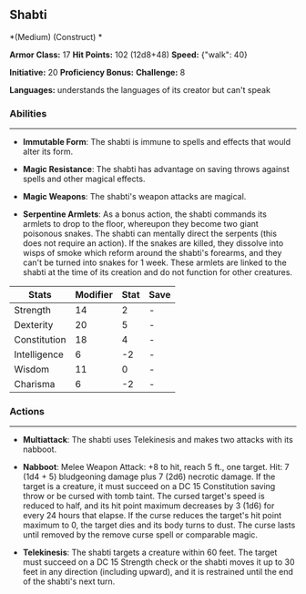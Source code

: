 ## Shabti
*(Medium) (Construct) *

**Armor Class:** 17
**Hit Points:** 102 (12d8+48)
**Speed:** {"walk": 40}

**Initiative:** 20
**Proficiency Bonus:**
**Challenge:** 8

**Languages:** understands the languages of its creator but can't speak

### Abilities
 --- 
- **Immutable Form**: The shabti is immune to spells and effects that would alter its form.

- **Magic Resistance**: The shabti has advantage on saving throws against spells and other magical effects.

- **Magic Weapons**: The shabti's weapon attacks are magical.

- **Serpentine Armlets**: As a bonus action, the shabti commands its armlets to drop to the floor, whereupon they become two giant poisonous snakes. The shabti can mentally direct the serpents (this does not require an action). If the snakes are killed, they dissolve into wisps of smoke which reform around the shabti's forearms, and they can't be turned into snakes for 1 week. These armlets are linked to the shabti at the time of its creation and do not function for other creatures.



| Stats | Modifier | Stat | Save
| ---- | ---- | ---- | ---- |
| Strength | 14 | 2 | - |
| Dexterity | 20 | 5 | - |
| Constitution | 18 | 4 | - |
| Intelligence | 6 | -2 | - |
| Wisdom | 11 | 0 | - |
| Charisma | 6 | -2 | - |

### Actions
 --- 
- **Multiattack**: The shabti uses Telekinesis and makes two attacks with its nabboot.

- **Nabboot**: Melee Weapon Attack: +8 to hit, reach 5 ft., one target. Hit: 7 (1d4 + 5) bludgeoning damage plus 7 (2d6) necrotic damage. If the target is a creature, it must succeed on a DC 15 Constitution saving throw or be cursed with tomb taint. The cursed target's speed is reduced to half, and its hit point maximum decreases by 3 (1d6) for every 24 hours that elapse. If the curse reduces the target's hit point maximum to 0, the target dies and its body turns to dust. The curse lasts until removed by the remove curse spell or comparable magic.

- **Telekinesis**: The shabti targets a creature within 60 feet. The target must succeed on a DC 15 Strength check or the shabti moves it up to 30 feet in any direction (including upward), and it is restrained until the end of the shabti's next turn.

